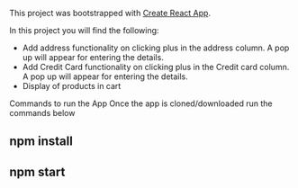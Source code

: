 This project was bootstrapped with [Create React App](https://github.com/facebookincubator/create-react-app).

In this project you will find the following:
- Add address functionality on clicking plus in the address column. A pop up will appear for entering the details.
- Add Credit Card functionality on clicking plus in the Credit card column. A pop up will appear for entering the details.
- Display of products in cart

Commands to run the App
Once the app is cloned/downloaded run the commands below
## npm install 
## npm start
